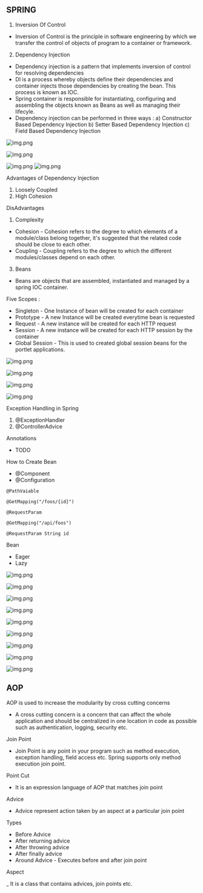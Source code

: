 ## SPRING

1) Inversion Of Control

- Inversion of Control is the principle in software engineering by which we transfer the control of objects of program to a container or framework.

2) Dependency Injection

- Dependency injection is a pattern that implements inversion of control for resolving dependencies
- DI is a process whereby objects define their dependencies and container injects those dependencies by creating the bean. This process is known as IOC.
- Spring container is responsible for instantiating, configuring and assembling the objects known as Beans as well as managing their lifecyle.
- Dependency injection can be performed in three ways :
a) Constructor Based Dependency Injection
b) Setter Based Dependency Injection
c) Field Based Dependency Injection
  
![img.png](images/Field.png)

![img.png](images/Setter.png)

![img.png](images/Constructor.png)
![img.png](images/Constructor2.png)
  
Advantages of Dependency Injection
1) Loosely Coupled
2) High Cohesion

DisAdvantages 
1) Complexity

- Cohesion - Cohesion refers to the degree to which elements of a module/class belong together, it's suggested that the related code should be close to each other.
- Coupling - Coupling refers to the degree to which the different modules/classes depend on each other.

3) Beans

- Beans are objects that are assembled, instantiated and managed by a spring IOC container.

Five Scopes :
- Singleton - One Instance of bean will be created for each container
- Prototype - A new Instance will be created everytime bean is requested
- Request - A new instance will be created for each HTTP request
- Session - A new instance will be created for each HTTP session by the container
- Global Session - This is used to created global session beans for the portlet applications.

![img.png](images/ConstructorVsSetter.png)

![img.png](images/DispatcherServlet.png)

![img.png](images/SpringFramework.png)

![img.png](images/BeanModes.png)
  
Exception Handling in Spring
1) @ExceptionHandler
2) @ControllerAdvice

Annotations 

- TODO

How to Create Bean
- @Component
- @Configuration

````
@PathVaiable

@GetMapping("/foos/{id}")

@RequestParam

@GetMapping("/api/foos")

@RequestParam String id

````

Bean 
- Eager
- Lazy

![img.png](images/Lazy.png)

![img.png](images/SpringBeanLifeCycle.png)

![img.png](images/S1.png)

![img.png](images/S2.png)

![img.png](images/S3.png)

![img.png](images/S4.png)

![img.png](images/S5.png)


![img.png](images/Conditional.png)

![img.png](images/Conditional2.png)


## AOP

AOP is used to increase the modularity by cross cutting concerns

- A cross cutting concern is a concern that can affect the whole application and should be centralized in one 
location in code as possible such as authentication, logging, security etc.
  
Join Point 

- Join Point is any point in your program such as method execution, exception handling, field access etc.
Spring supports only method execution join point.
  
Point Cut

- It is an expression language of AOP that matches join point

Advice 

- Advice represent action taken by an aspect at a particular join point

Types
  - Before Advice
  - After returning advice
  - After throwing advice
  - After finally advice
  - Around Advice - Executes before and after join point

Aspect

_ It is a class that contains advices, join points etc.


